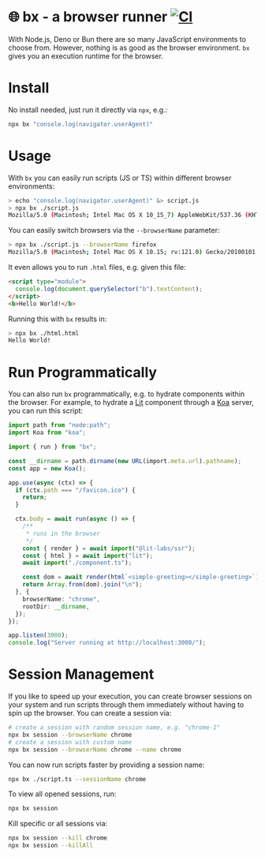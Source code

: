 # 🌐 bx - a browser runner [![CI](https://github.com/webdriverio/bx/actions/workflows/ci.yml/badge.svg)](https://github.com/webdriverio/bx/actions/workflows/ci.yml)

With Node.js, Deno or Bun there are so many JavaScript environments to choose from. However, nothing is as good as the browser environment. `bx` gives you an execution runtime for the browser.

# Install

No install needed, just run it directly via `npx`, e.g.:

```sh
npx bx "console.log(navigator.userAgent)"
```

# Usage

With `bx` you can easily run scripts (JS or TS) within different browser environments:

```sh
> echo "console.log(navigator.userAgent)" &> script.js
> npx bx ./script.js
Mozilla/5.0 (Macintosh; Intel Mac OS X 10_15_7) AppleWebKit/537.36 (KHTML, like Gecko) Chrome/121.0.0.0 Safari/537.36
```

You can easily switch browsers via the `--browserName` parameter:

```sh
> npx bx ./script.js --browserName firefox
Mozilla/5.0 (Macintosh; Intel Mac OS X 10.15; rv:121.0) Gecko/20100101 Firefox/121.0
```

It even allows you to run `.html` files, e.g. given this file:

```html
<script type="module">
  console.log(document.querySelector("b").textContent);
</script>
<b>Hello World!</b>
```

Running this with `bx` results in:

```sh
> npx bx ./html.html
Hello World!
```

# Run Programmatically

You can also run `bx` programmatically, e.g. to hydrate components within the browser. For example, to hydrate a [Lit](https://lit.dev/) component through a [Koa](https://koajs.com/) server, you can run this script:

```ts
import path from "node:path";
import Koa from "koa";

import { run } from "bx";

const __dirname = path.dirname(new URL(import.meta.url).pathname);
const app = new Koa();

app.use(async (ctx) => {
  if (ctx.path === "/favicon.ico") {
    return;
  }

  ctx.body = await run(async () => {
    /**
     * runs in the browser
     */
    const { render } = await import("@lit-labs/ssr");
    const { html } = await import("lit");
    await import("./component.ts");

    const dom = await render(html`<simple-greeting></simple-greeting>`);
    return Array.from(dom).join("\n");
  }, {
    browserName: "chrome",
    rootDir: __dirname,
  });
});

app.listen(3000);
console.log("Server running at http://localhost:3000/");
```

# Session Management

If you like to speed up your execution, you can create browser sessions on your system and run scripts through them immediately without having to spin up the browser. You can create a session via:

```sh
# create a session with random session name, e.g. "chrome-1"
npx bx session --browserName chrome
# create a session with custom name
npx bx session --browserName chrome --name chrome
```

You can now run scripts faster by providing a session name:

```sh
npx bx ./script.ts --sessionName chrome
```

To view all opened sessions, run:

```sh
npx bx session
```

Kill specific or all sessions via:

```sh
npx bx session --kill chrome
npx bx session --killAll
```
